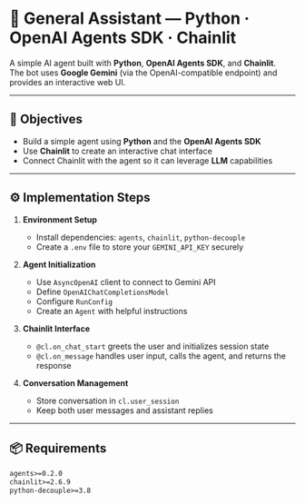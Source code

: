 # 🧠 General Assistant — Python · OpenAI Agents SDK · Chainlit

A simple AI agent built with **Python**, **OpenAI Agents SDK**, and **Chainlit**.  
The bot uses **Google Gemini** (via the OpenAI-compatible endpoint) and provides an interactive web UI.

---

## 🎯 Objectives

- Build a simple agent using **Python** and the **OpenAI Agents SDK**  
- Use **Chainlit** to create an interactive chat interface  
- Connect Chainlit with the agent so it can leverage **LLM** capabilities

---

## ⚙️ Implementation Steps

1. **Environment Setup**
   - Install dependencies: `agents`, `chainlit`, `python-decouple`
   - Create a `.env` file to store your `GEMINI_API_KEY` securely

2. **Agent Initialization**
   - Use `AsyncOpenAI` client to connect to Gemini API  
   - Define `OpenAIChatCompletionsModel`  
   - Configure `RunConfig`  
   - Create an `Agent` with helpful instructions  

3. **Chainlit Interface**
   - `@cl.on_chat_start` greets the user and initializes session state  
   - `@cl.on_message` handles user input, calls the agent, and returns the response  

4. **Conversation Management**
   - Store conversation in `cl.user_session`  
   - Keep both user messages and assistant replies  

---

## 📦 Requirements

```txt
agents>=0.2.0
chainlit>=2.6.9
python-decouple>=3.8
